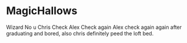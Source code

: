 # MagicHallows
Wizard
No u
Chris Check
Alex Check again
Alex check again again after graduating and bored, also chris definitely peed the loft bed.